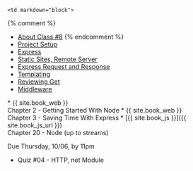 	<td markdown="block">
{% comment %}
* [About Class #8](slides/08/meta.html)
{% endcomment %}
* [Project Setup](slides/07/setup.html)
* [Express](slides/07/express.html)
* [Static Sites, Remote Server](slides/07/static.html)
* [Express Request and Response](slides/07/request-response.html)
* [Templating](slides/07/templating.html)
* [Reviewing Get](slides/07/review-get.html)
* [Middleware](slides/07/middleware.html)
</td>
	<td markdown="block">
* {{ site.book_web }} <br> Chapter 2 - Getting Started With Node
* {{ site.book_web }} <br> Chapter 3 - Saving Time With Express
* [{{ site.book_js }}]({{ site.book_js_url }}) <br> Chapter 20 - Node (up to streams)
</td>
	<td markdown="block">

Due Thursday, 10/06, by 11pm

* Quiz #04 - HTTP, net Module
</td>
